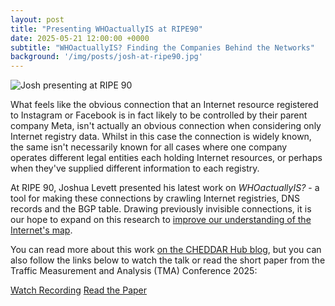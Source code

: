 ```yaml
---
layout: post
title: "Presenting WHOactuallyIS at RIPE90"
date: 2025-05-21 12:00:00 +0000
subtitle: "WHOactuallyIS? Finding the Companies Behind the Networks"
background: '/img/posts/josh-at-ripe90.jpg'
---
```


![Josh presenting at RIPE 90](/img/posts/josh-at-ripe90.jpg)

What feels like the obvious connection that an Internet resource registered to Instagram or Facebook is in fact likely to be controlled by their parent company Meta, isn't actually an obvious connection when considering only Internet registry data. Whilst in this case the connection is widely known, the same isn't necessarily known for all cases where one company operates different legal entities each holding Internet resources, or perhaps when they've supplied different information to each registry.

At RIPE 90, Joshua Levett presented his latest work on *WHOactuallyIS?* - a tool for making these connections by crawling Internet registries, DNS records and the BGP table. Drawing previously invisible connections, it is our hope to expand on this research to [improve our understanding of the Internet's map](/projects/internet-mapping).

You can read more about this work [on the CHEDDAR Hub blog](https://cheddarhub.org/researchers-viewpoint-joshua-levett-presenting-at-tma2025-and-ripe90/), but you can also follow the links below to watch the talk or read the short paper from the Traffic Measurement and Analysis (TMA) Conference 2025:

<div class="clearfix">
    <a class="btn btn-secondary float-left" target='_blank' href="https://ripe90.ripe.net/archives/video/1592/">Watch Recording</a>
    <a class="btn btn-primary float-right" target='_blank' href="https://systronlab.github.io/publications/2025-who-actually-is">Read the Paper</a>
</div>